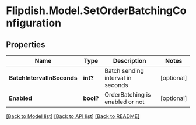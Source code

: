 # Flipdish.Model.SetOrderBatchingConfiguration
## Properties

Name | Type | Description | Notes
------------ | ------------- | ------------- | -------------
**BatchIntervalInSeconds** | **int?** | Batch sending interval in seconds | [optional] 
**Enabled** | **bool?** | OrderBatching is enabled or not | [optional] 

[[Back to Model list]](../README.md#documentation-for-models) [[Back to API list]](../README.md#documentation-for-api-endpoints) [[Back to README]](../README.md)

